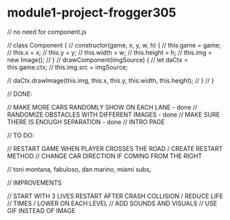 # module1-project-frogger305

// no need for component.js

// class Component {
//   constructor(game, x, y, w, h) {
//     this.game = game;
//     this.x = x;
//     this.y = y;
//     this.width = w;
//     this.height = h;
//     this.img = new Image();
//   }
//   drawComponent(imgSource) {
//     let daCtx = this.game.ctx;
//     this.img.src = imgSource;

//     daCtx.drawImage(this.img, this.x, this.y, this.width, this.height);
//   }
// }

// DONE:

// MAKE MORE CARS RANDOMLY SHOW ON EACH LANE - done
// RANDOMIZE OBSTACLES WITH DIFFERENT IMAGES - done
// MAKE SURE THERE IS ENOUGH SEPARATION - done
// INTRO PAGE

// TO DO:   

// RESTART GAME WHEN PLAYER CROSSES THE ROAD / CREATE RESTART METHOD
// CHANGE CAR DIRECTION IF COMING FROM THE RIGHT

// toni montana, fabuloso, dan marino, miami subs, 

// IMPROVEMENTS

// START WITH 3 LIVES RESTART AFTER CRASH COLLISION / REDUCE LIFE
// TIMES / LOWER ON EACH LEVEL
// ADD SOUNDS AND VISUALS
// USE GIF INSTEAD OF IMAGE
